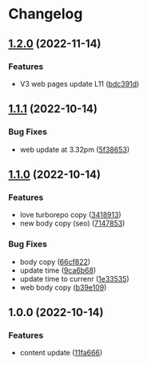 # Changelog

## [1.2.0](https://github.com/peterfoeng/turborepo/compare/web-v1.1.1...web-v1.2.0) (2022-11-14)


### Features

* V3 web pages update L11 ([bdc391d](https://github.com/peterfoeng/turborepo/commit/bdc391d8da9c5e71612b6eedad4cefe4afbd604a))

## [1.1.1](https://github.com/peterfoeng/turborepo/compare/web-v1.1.0...web-v1.1.1) (2022-10-14)


### Bug Fixes

* web update at 3.32pm ([5f38653](https://github.com/peterfoeng/turborepo/commit/5f386537034db3e1d5dc754a4c9edaf38e10fd56))

## [1.1.0](https://github.com/peterfoeng/turborepo/compare/web-v1.0.0...web-v1.1.0) (2022-10-14)


### Features

* love turborepo copy ([3418913](https://github.com/peterfoeng/turborepo/commit/3418913b639d5c417a0049178cd80cef17bac6fa))
* new body copy (seo) ([7147853](https://github.com/peterfoeng/turborepo/commit/7147853688f37237d303b3ebf52ad79d51b43784))


### Bug Fixes

* body copy ([66cf822](https://github.com/peterfoeng/turborepo/commit/66cf8222d878e43e1a665f3d24443bbc6c39140b))
* update time ([9ca6b68](https://github.com/peterfoeng/turborepo/commit/9ca6b68b0feac0aec79e3f00244ba08289f3603f))
* update time to currenr ([1e33535](https://github.com/peterfoeng/turborepo/commit/1e335357c2783624c7f8aa91026d506292efe764))
* web body copy ([b39e109](https://github.com/peterfoeng/turborepo/commit/b39e10902a2f5ea4037c9bb5d458ad439e6b499c))

## 1.0.0 (2022-10-14)


### Features

* content update ([11fa666](https://github.com/peterfoeng/turborepo/commit/11fa666db359aa3fcb2ada9f7443565fe1859371))
